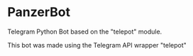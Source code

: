 # PanzerBot
Telegram Python Bot based on the "telepot" module.

This bot was made using the Telegram API wrapper "telepot"
